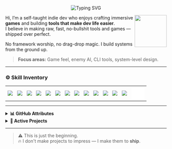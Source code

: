 <!-- Animated Intro Header -->
<p align="center">
  <img src="https://readme-typing-svg.demolab.com?font=open+sans&size=22&duration=3000&pause=1000&color=5EF6FF&center=true&vCenter=true&width=800&lines=Hey%2C+I'm+Dharshik+%F0%9F%91%8B;Game+Dev+%7C+Systems+Programmer+%7C+Tools+Engineer;Building+Games+%2B+Custom+Devtools+From+Scratch" alt="Typing SVG" />
</p>

  <img align="right" src="https://media4.giphy.com/media/v1.Y2lkPTc5MGI3NjExMG54bDJkYWJ3b3k0ODg5MGdoOWp5OW9tYjFnazgzMGVmN3FwYXUzZCZlcD12MV9pbnRlcm5hbF9naWZfYnlfaWQmY3Q9cw/e8vLgKW80EBxLjRWZw/giphy.gif" height="100" width="100"/></a>

Hi, I’m a self-taught indie dev who enjoys crafting immersive **games** and building **tools that make dev life easier**.  
I believe in making raw, fast, no-bullshit tools and games — shipped over perfect.

No framework worship, no drag-drop magic. I build systems from the ground up.
> **Focus areas:** Game feel, enemy AI, CLI tools, system-level design.

---

### ⚙️ Skill Inventory
<table align="center">
  <tr>
    <td align="center" border=123>
  <img align="center" width="40px" src="https://cdn.jsdelivr.net/gh/devicons/devicon/icons/c/c-original.svg" style="padding-right:10px;" />
  <img align="center" width="40px" src="https://cdn.jsdelivr.net/gh/devicons/devicon/icons/csharp/csharp-original.svg" style="padding-right:10px;" />
  <img align="center" width="40px" src="https://cdn.jsdelivr.net/gh/devicons/devicon/icons/python/python-original.svg" style="padding-right:10px;" />
  <img align="center" width="40px" src="https://cdn.jsdelivr.net/gh/devicons/devicon/icons/java/java-original.svg" style="padding-right:10px;" />
  <img align="center" width="40px" src="https://cdn.jsdelivr.net/gh/devicons/devicon/icons/unity/unity-original.svg" style="padding-right:10px;" />
  <img align="center" width="40px" src="https://cdn.jsdelivr.net/gh/devicons/devicon/icons/blender/blender-original.svg" style="padding-right:10px;" />
  <img align="center" width="40px" src="https://cdn.jsdelivr.net/gh/devicons/devicon/icons/git/git-original.svg" style="padding-right:10px;" />
  <img align="center" width="40px" src="https://user-images.githubusercontent.com/3369400/139447912-e0f43f33-6d9f-45f8-be46-2df5bbc91289.png" style="padding-right:10px;" />
  <img align="center" width="40px" src="https://cdn.jsdelivr.net/gh/devicons/devicon/icons/visualstudio/visualstudio-original.svg" style="padding-right:10px;" />
  <img align="center" width="40px" src="https://cdn.jsdelivr.net/gh/devicons/devicon/icons/clion/clion-original.svg" style="padding-right:10px;" />
  <img align="center" width="40px" src="https://cdn.jsdelivr.net/gh/devicons/devicon/icons/gcc/gcc-original.svg" style="padding-right:10px;" />
  <img align="center" width="40px" src="https://cdn.jsdelivr.net/gh/devicons/devicon/icons/mongodb/mongodb-original.svg" style="padding-right:10px;" />
  <img align="center" width="40px" src="https://cdn.jsdelivr.net/gh/devicons/devicon/icons/azure/azure-original.svg" style="padding-right:10px;" />
  <img align="center" alt="Terminal" width="40px" src="./img/terminal-dark.svg" />
    </td>
  </tr>
</table>

---

<details>
    <summary><b>📊 GitHub Attributes</b></summary>
<p align="center">
  <img src="https://raw.githubusercontent.com/Kisetsu15/Kisetsu15/refs/heads/output/output.png">
  <img src="https://github-readme-stats.vercel.app/api?username=Kisetsu15&show_icons=true&count_private=true&rank_icon=github&hide_border=true&theme=dark&icon_color=d6d0d0&title_color=d6d0d0&text_color=d6d0d0&ring_color=205EB3&custom_title=Stats" />
  <img src="https://nirzak-streak-stats.vercel.app/?user=Kisetsu15&theme=dark&hide_border=true&text_color=d6d0d0&ring=5EF6FF&currStreakLabel=205EB3&fire=205EB3" />
</p>
</details>

<details>
    <summary><b>🧪 Active Projects</b></summary>

- 🎮 **Buried Alive**  
    _First-person horror with no HUD, tight atmosphere, and haunting story beats._
- 🛠️ **ProtonDB**      
    _A custom NoSQL database — fast, minimal, and built from scratch._
- 📝 **XenoC**      
    _A custom C like programming language — fast and easy to use._

</details>

---

> ⚠️ This is just the beginning.  
> 🔥 I don't make projects to impress — I make them to **ship**.

